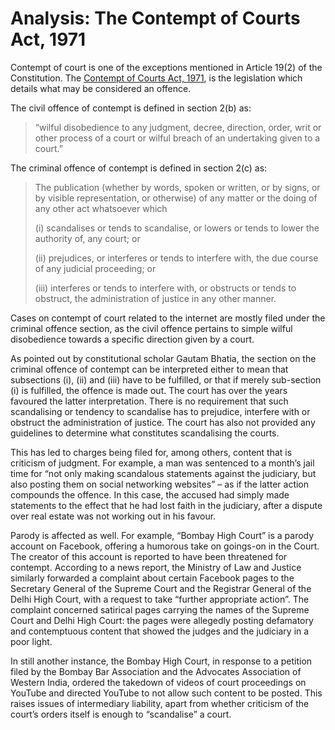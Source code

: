 # Analysis: The Contempt of Courts Act, 1971

Contempt of court is one of the exceptions mentioned in Article 19\(2\) of the Constitution. The [Contempt of Courts Act, 1971](https://indiankanoon.org/doc/1396751/), is the legislation which details what may be considered an offence.

The civil offence of contempt is defined in section 2\(b\) as:

> “wilful disobedience to any judgment, decree, direction, order, writ or other process of a court or wilful breach of an undertaking given to a court.”

The criminal offence of contempt is defined in section 2\(c\) as:

> The publication \(whether by words, spoken or written, or by signs, or by visible representation, or otherwise\) of any matter or the doing of any other act whatsoever which
>
> \(i\) scandalises or tends to scandalise, or lowers or tends to lower the authority of, any court; or
>
> \(ii\) prejudices, or interferes or tends to interfere with, the due course of any judicial proceeding; or
>
> \(iii\) interferes or tends to interfere with, or obstructs or tends to obstruct, the administration of justice in any other manner.

Cases on contempt of court related to the internet are mostly filed under the criminal offence section, as the civil offence pertains to simple wilful disobedience towards a specific direction given by a court.

As pointed out by constitutional scholar Gautam Bhatia, the section on the criminal offence of contempt can be interpreted either to mean that subsections \(i\), \(ii\) and \(iii\) have to be fulfilled, or that if merely sub-section \(i\) is fulfilled, the offence is made out. The court has over the years favoured the latter interpretation. There is no requirement that such scandalising or tendency to scandalise has to prejudice, interfere with or obstruct the administration of justice. The court has also not provided any guidelines to determine what constitutes scandalising the courts.

This has led to charges being filed for, among others, content that is criticism of judgment. For example, a man was sentenced to a month’s jail time for “not only making scandalous statements against the judiciary, but also posting them on social networking websites” – as if the latter action compounds the offence. In this case, the accused had simply made statements to the effect that he had lost faith in the judiciary, after a dispute over real estate was not working out in his favour.

Parody is affected as well. For example, “Bombay High Court” is a parody account on Facebook, offering a humorous take on goings-on in the Court. The creator of this account is reported to have been threatened for contempt. According to a news report, the Ministry of Law and Justice similarly forwarded a complaint about certain Facebook pages to the Secretary General of the Supreme Court and the Registrar General of the Delhi High Court, with a request to take “further appropriate action”. The complaint concerned satirical pages carrying the names of the Supreme Court and Delhi High Court: the pages were allegedly posting defamatory and contemptuous content that showed the judges and the judiciary in a poor light. 

In still another instance, the Bombay High Court, in response to a petition filed by the Bombay Bar Association and the Advocates Association of Western India, ordered the takedown of videos of court proceedings on YouTube and directed YouTube to not allow such content to be posted. This raises issues of intermediary liability, apart from whether criticism of the court’s orders itself is enough to “scandalise” a court. 

